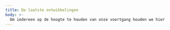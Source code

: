 ```yaml
---
title: De laatste ontwikkelingen
body: >-
  Om iedereen op de hoogte te houden van onze voortgang houden we hier een blog bij.
---
```

